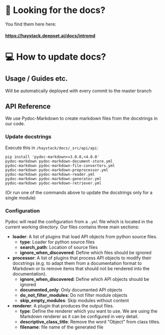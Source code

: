 # :ledger: Looking for the docs?
You find them here here: 
#### https://haystack.deepset.ai/docs/intromd


# :computer: How to update docs?

## Usage / Guides etc.

Will be automatically deployed with every commit to the master branch

## API Reference 

We use Pydoc-Markdown to create markdown files from the docstrings in our code.

### Update docstrings
Execute this in `/haystack/docs/_src/api/api`:
```
pip install 'pydoc-markdown>=3.0.0,<4.0.0'
pydoc-markdown pydoc-markdown-document-store.yml
pydoc-markdown pydoc-markdown-file-converters.yml
pydoc-markdown pydoc-markdown-preprocessor.yml
pydoc-markdown pydoc-markdown-reader.yml
pydoc-markdown pydoc-markdown-generator.yml
pydoc-markdown pydoc-markdown-retriever.yml
```

(Or run one of the commands above to update the docstrings only for a single module)

### Configuration

Pydoc will read the configuration from a `.yml` file which is located in the current working directory. Our files contains three main sections:

- **loader**: A list of plugins that load API objects from python source files.
    - **type**: Loader for python source files
    - **search_path**: Location of source files 
    - **ignore_when_discovered**: Define which files should be ignored
- **processor**: A list of plugins that process API objects to modify their docstrings (e.g. to adapt them from a documentation format to Markdown or to remove items that should not be rendered into the documentation).
    - **ignore_when_discovered**: Define which API objects should be ignored
    - **documented_only**: Only documented API objects
    - **do_not_filter_modules**: Do not filter module objects
    - **skip_empty_modules**: Skip modules without content
- **renderer**: A plugin that produces the output files.
    - **type**: Define the renderer which you want to use. We are using the Markdown renderer as it can be configured in very detail.
    - **descriptive_class_title**: Remove the word "Object" from class titles. 
    - **filename**: file name of the generated file